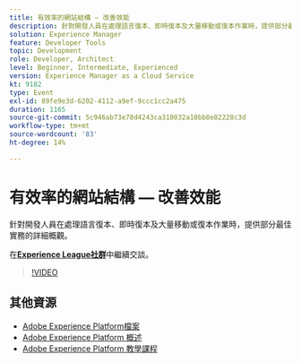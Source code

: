 ```yaml
---
title: 有效率的網站結構 — 改善效能
description: 針對開發人員在處理語言復本、即時復本及大量移動或復本作業時，提供部分最佳實務的詳細概觀。
solution: Experience Manager
feature: Developer Tools
topic: Development
role: Developer, Architect
level: Beginner, Intermediate, Experienced
version: Experience Manager as a Cloud Service
kt: 9182
type: Event
exl-id: 89fe9e3d-6202-4112-a9ef-9ccc1cc2a475
duration: 1165
source-git-commit: 5c946ab73e78d4243ca310032a10bb8e82228c3d
workflow-type: tm+mt
source-wordcount: '83'
ht-degree: 14%

---
```


# 有效率的網站結構 — 改善效能

針對開發人員在處理語言復本、即時復本及大量移動或復本作業時，提供部分最佳實務的詳細概觀。

在&#x200B;**[Experience League社群](https://adobe.ly/39DoIQT)**&#x200B;中繼續交談。

>[!VIDEO](https://video.tv.adobe.com/v/337723/?quality=12&learn=on&hidetitle=true)

## 其他資源

- [Adobe Experience Platform檔案](https://experienceleague.adobe.com/docs/experience-platform.html?lang=zh-Hant)
- [Adobe Experience Platform 概述](https://experienceleague.adobe.com/docs/experience-platform/landing/home.html?lang=zh-Hant)
- [Adobe Experience Platform 教學課程](https://experienceleague.adobe.com/docs/platform-learn/tutorials/overview.html?lang=zh-Hant)
